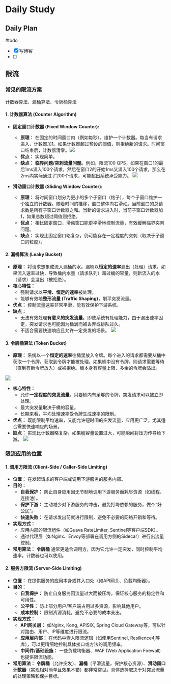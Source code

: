 # Daily Study
## Daily Plan
#todo
- [x] 写博客
- [ ] 
## 限流
### 常见的限流方案
计数器算法、漏桶算法、令牌桶算法
#### 1. 计数器算法 (Counter Algorithm)

- **固定窗口计数器 (Fixed Window Counter):**
    
    - **原理：** 在固定的时间窗口内（例如每秒），维护一个计数器。每当有请求进入，计数器加1。如果计数器超过预设的阈值，则拒绝新的请求。时间窗口结束后，计数器清零。![](attachments/Pasted%20image%2020250528151314.png)
    - **优点：** 实现简单。
    - **缺点：** **临界问题/突刺流量问题**。例如，限流100 QPS，如果在窗口1的最后1ms涌入100个请求，然后在窗口2的开始1ms又涌入100个请求，那么在2ms内实际通过了200个请求，可能超出系统承受能力。
![](attachments/Pasted%20image%2020250528151344.png)
- **滑动窗口计数器 (Sliding Window Counter):**
    
    - **原理：** 将时间窗口划分为更小的多个子窗口（格子），每个子窗口维护一个独立的计数器。随着时间的推移，窗口整体向右滑动。当前窗口的总请求数是所有子窗口计数器之和。当新的请求进入时，当前子窗口计数器加1，如果总数超过阈值则拒绝。
    - **优点：** 相比固定窗口，滑动窗口能更平滑地控制流量，有效缓解临界突刺问题。
    - **缺点：** 实现比固定窗口略复杂，仍可能存在一定程度的突刺（取决于子窗口的粒度）。
#### 2. 漏桶算法 (Leaky Bucket) 

- **原理：** 将请求想象成流入漏桶的水。漏桶以**恒定的速率**漏出（处理）请求。如果流入速率过快，导致桶内水量（请求队列）超过桶的容量，则新流入的水（请求）会溢出（被拒绝）。
- **核心特性：**
    - 强制请求以**平滑、恒定的速率**被处理。
    - 能够有效地**整形流量 (Traffic Shaping)**，削平突发流量。
- **优点：** 控制流量速率非常平滑，能有效保护下游系统。
- **缺点：**
    - 无法有效处理**有意义的突发流量**。即使系统有处理能力，由于漏出速率固定，突发请求也可能因为桶满而被丢弃或排队过久。
    - 不适合需要快速响应且允许一定突发的场景。
![](attachments/Pasted%20image%2020250528151358.png)
#### 3. 令牌桶算法 (Token Bucket) 

- **原理：** 系统以一个**恒定的速率**往桶里放入令牌。每个进入的请求都需要从桶中获取一个令牌，获取到令牌才能被处理。如果桶中没有令牌，则请求需要等待（直到有新令牌放入）或被拒绝。桶本身有容量上限，多余的令牌会溢出。

![](attachments/Pasted%20image%2020250528151419.png)
- **核心特性：**
    - 允许**一定程度的突发流量**。只要桶内有足够的令牌，突发请求可以被立即处理。
    - 最大突发量取决于桶的容量。
    - 长期来看，平均处理速率受令牌生成速率的限制。
- **优点：** 既能限制平均速率，又能允许短时间的突发流量，应用更广泛，尤其适合需要快速响应的场景。
- **缺点：** 实现比计数器略复杂。如果桶容量设置过大，可能瞬间将压力传导给下游。
![](attachments/Pasted%20image%2020250528151426.png)

### 限流应用的位置
#### 1. 调用方限流 (Client-Side / Caller-Side Limiting)

- **位置：** 在发起请求的客户端或调用下游服务的服务内部。
- **目的：**
    - **自我保护：** 防止自身应用因无节制地调用下游服务而耗尽资源（如线程、连接池）。
    - **保护下游：** 主动减少对下游服务的冲击，避免打垮依赖的服务，做个“好公民”。
    - **快速失败：** 在请求发出前就进行限制，避免不必要的网络开销和等待。
- **实现方式：**
    - 应用内部的限流组件（如Guava RateLimiter, Sentinel等客户端SDK）。
    - 通过代理层（如Nginx、Envoy等部署在调用方侧的Sidecar）进行出流量控制。
- **常用算法：** **令牌桶** 通常更适合调用方，因为它允许一定突发，同时控制平均速率。计数器也可以使用。
#### 2. 服务方限流 (Server-Side Limiting)

- **位置：** 在提供服务的应用本身或其入口处（如API网关、负载均衡器）。
- **目的：**
    - **自我保护：** 防止自身服务因流量过大而被压垮，保证核心服务的稳定性和可用性。
    - **公平性：** 防止部分用户/客户端占用过多资源，影响其他用户。
    - **成本控制：** 限制资源消耗，避免不必要的成本支出。
- **实现方式：**
    - **API网关层：** 如Nginx, Kong, APISIX, Spring Cloud Gateway等，可以针对路由、用户、IP等维度进行限流。
    - **应用层内部：** 在代码中嵌入限流逻辑（如使用Sentinel, Resilience4j等库），可以更精细地控制具体接口或方法的调用频率。
    - **中间件/基础设施：** 一些负载均衡器、WAF (Web Application Firewall) 也提供限流功能。
- **常用算法：** **令牌桶**（允许突发）、**漏桶**（平滑流量，保护核心资源）、**滑动窗口计数器**（实现相对简单且效果不错）都非常常见。具体选择取决于对突发流量的处理策略和保护目标。